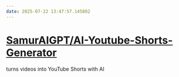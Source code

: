 ```yaml
---
date: 2025-07-22 13:47:57.145802
---
```


# [SamurAIGPT/AI-Youtube-Shorts-Generator](https://github.com/SamurAIGPT/AI-Youtube-Shorts-Generator)

turns videos into YouTube Shorts with AI